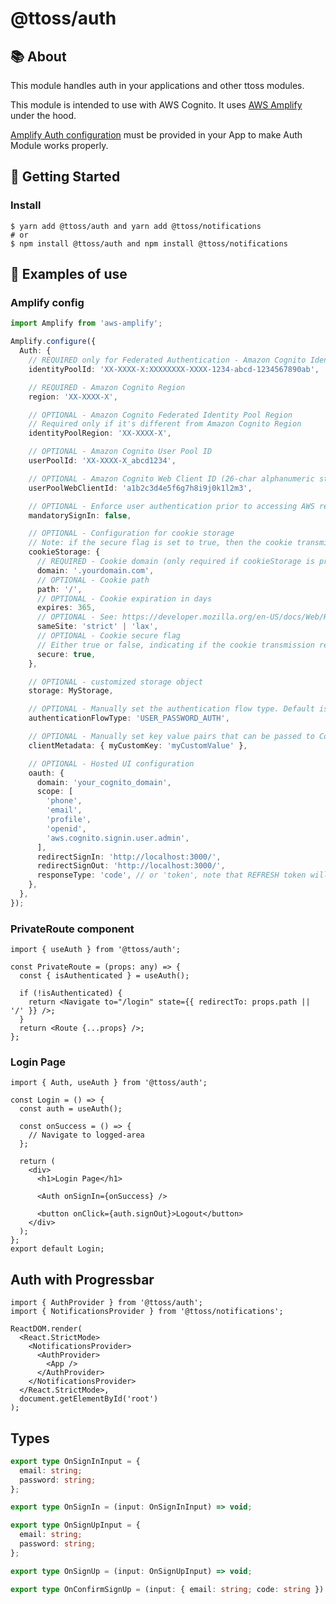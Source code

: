 # @ttoss/auth

## 📚 About

This module handles auth in your applications and other ttoss modules.

This module is intended to use with AWS Cognito. It uses [AWS Amplify](https://docs.amplify.aws/lib/auth/getting-started/q/platform/js) under the hood.

[Amplify Auth configuration](https://docs.amplify.aws/lib/auth/start/q/platform/js#re-use-existing-authentication-resource) must be provided in your App to make Auth Module works properly.

## 🚀 Getting Started

### Install

```shell
$ yarn add @ttoss/auth and yarn add @ttoss/notifications
# or
$ npm install @ttoss/auth and npm install @ttoss/notifications
```

## 📄 Examples of use

### Amplify config

```ts
import Amplify from 'aws-amplify';

Amplify.configure({
  Auth: {
    // REQUIRED only for Federated Authentication - Amazon Cognito Identity Pool ID
    identityPoolId: 'XX-XXXX-X:XXXXXXXX-XXXX-1234-abcd-1234567890ab',

    // REQUIRED - Amazon Cognito Region
    region: 'XX-XXXX-X',

    // OPTIONAL - Amazon Cognito Federated Identity Pool Region
    // Required only if it's different from Amazon Cognito Region
    identityPoolRegion: 'XX-XXXX-X',

    // OPTIONAL - Amazon Cognito User Pool ID
    userPoolId: 'XX-XXXX-X_abcd1234',

    // OPTIONAL - Amazon Cognito Web Client ID (26-char alphanumeric string)
    userPoolWebClientId: 'a1b2c3d4e5f6g7h8i9j0k1l2m3',

    // OPTIONAL - Enforce user authentication prior to accessing AWS resources or not
    mandatorySignIn: false,

    // OPTIONAL - Configuration for cookie storage
    // Note: if the secure flag is set to true, then the cookie transmission requires a secure protocol
    cookieStorage: {
      // REQUIRED - Cookie domain (only required if cookieStorage is provided)
      domain: '.yourdomain.com',
      // OPTIONAL - Cookie path
      path: '/',
      // OPTIONAL - Cookie expiration in days
      expires: 365,
      // OPTIONAL - See: https://developer.mozilla.org/en-US/docs/Web/HTTP/Headers/Set-Cookie/SameSite
      sameSite: 'strict' | 'lax',
      // OPTIONAL - Cookie secure flag
      // Either true or false, indicating if the cookie transmission requires a secure protocol (https).
      secure: true,
    },

    // OPTIONAL - customized storage object
    storage: MyStorage,

    // OPTIONAL - Manually set the authentication flow type. Default is 'USER_SRP_AUTH'
    authenticationFlowType: 'USER_PASSWORD_AUTH',

    // OPTIONAL - Manually set key value pairs that can be passed to Cognito Lambda Triggers
    clientMetadata: { myCustomKey: 'myCustomValue' },

    // OPTIONAL - Hosted UI configuration
    oauth: {
      domain: 'your_cognito_domain',
      scope: [
        'phone',
        'email',
        'profile',
        'openid',
        'aws.cognito.signin.user.admin',
      ],
      redirectSignIn: 'http://localhost:3000/',
      redirectSignOut: 'http://localhost:3000/',
      responseType: 'code', // or 'token', note that REFRESH token will only be generated when the responseType is code
    },
  },
});
```

### PrivateRoute component

```tsx
import { useAuth } from '@ttoss/auth';

const PrivateRoute = (props: any) => {
  const { isAuthenticated } = useAuth();

  if (!isAuthenticated) {
    return <Navigate to="/login" state={{ redirectTo: props.path || '/' }} />;
  }
  return <Route {...props} />;
};
```

### Login Page

```tsx
import { Auth, useAuth } from '@ttoss/auth';

const Login = () => {
  const auth = useAuth();

  const onSuccess = () => {
    // Navigate to logged-area
  };

  return (
    <div>
      <h1>Login Page</h1>

      <Auth onSignIn={onSuccess} />

      <button onClick={auth.signOut}>Logout</button>
    </div>
  );
};
export default Login;
```

## Auth with Progressbar

```tsx
import { AuthProvider } from '@ttoss/auth';
import { NotificationsProvider } from '@ttoss/notifications';

ReactDOM.render(
  <React.StrictMode>
    <NotificationsProvider>
      <AuthProvider>
        <App />
      </AuthProvider>
    </NotificationsProvider>
  </React.StrictMode>,
  document.getElementById('root')
);
```

## Types

```ts
export type OnSignInInput = {
  email: string;
  password: string;
};

export type OnSignIn = (input: OnSignInInput) => void;

export type OnSignUpInput = {
  email: string;
  password: string;
};

export type OnSignUp = (input: OnSignUpInput) => void;

export type OnConfirmSignUp = (input: { email: string; code: string }) => void;
```
